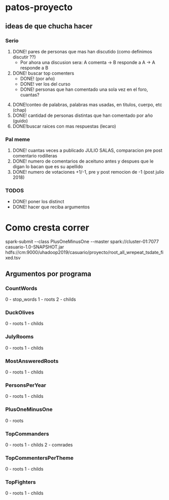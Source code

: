 # patos-proyecto

## ideas de que chucha hacer

### Serio
1. DONE! pares de personas que mas han discutido (como definimos discutir ??)
    * Por ahora una discusion sera: A comenta -> B responde a A -> A responde a B
2. DONE! buscar top comenters
    * DONE! (por año)
    * DONE! ver los del curso
    * DONE! personas que han comentado una sola vez en el foro, cuantas?
<!-- 3. periodos de mayor actividad, con distintas granularidades (hora, dias, en un año) -->
4. DONE!conteo de palabras, palabras mas usadas, en titulos, cuerpo, etc (chap)
5. DONE! cantidad de personas distintas que han comentado por año (guido)
6. DONE!buscar raices con mas respuestas (lecaro)

### Pal meme
1. DONE! cuantas veces a publicado JULIO SALAS, comparacion pre post comentario rodilleras
2. DONE! numero de comentarios de aceituno antes y despues que le digan lo bacan que es su apellido
3. DONE! numero de votaciones  +1/-1, pre y post remocion de -1 (post julio 2018)

### TODOS
* DONE! poner los distinct
* DONE! hacer que reciba argumentos


# Como cresta correr
spark-submit --class PlusOneMinusOne --master spark://cluster-01:7077 casuario-1.0-SNAPSHOT.jar hdfs://cm:9000/uhadoop2019/casuario/proyecto/root_all_wrepeat_tsdate_fixed.tsv


## Argumentos por programa
### CountWords
0 - stop_words
1 - roots
2 - childs
### DuckOlives
0 - roots 
1 - childs
### JulyRooms
0 - roots 
1 - childs
### MostAnsweredRoots
0 - roots 
1 - childs
### PersonsPerYear
0 - roots 
1 - childs
### PlusOneMinusOne
0 - roots
### TopCommanders
0 - roots 
1 - childs
2 - comrades
### TopCommentersPerTheme
0 - roots 
1 - childs 
### TopFighters
0 - roots
1 - childs